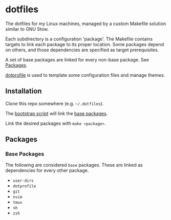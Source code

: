 # dotfiles

The dotfiles for my Linux machines, managed by a custom Makefile
solution similar to GNU Stow.

Each subdirectory is a configuration 'package'. The Makefile contains
targets to link each package to its proper location. Some packages
depend on others, and those dependencies are specified as target
prerequisites.

A set of base packages are linked for every non-base package. See
[Packages](#packages).

[dotprofile](https://github.com/Dophin2009/dotprofile) is used to
template some configuration files and manage themes.

## Installation

Clone this repo somewhere (e.g. `~/.dotfiles`).

The [bootstrap script](./bootstrap) will link the [base
packages](#packages).

Link the desired packages with `make <package>`.

## Packages

### Base Packages

The following are considered `base` packages. These are linked as
dependencies for every other package.

-   `user-dirs`
-   `dotprofile`
-   `git`
-   `nvim`
-   `tmux`
-   `sh`
-   `zsh`
